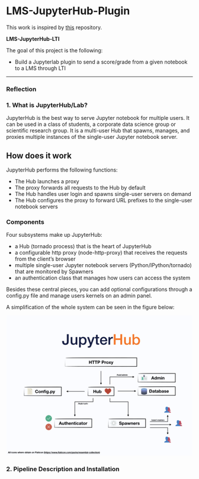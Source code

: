 # **LMS-JupyterHub-Plugin** 

This work is inspired by [this](https://github.com/CSSPLICE/webcatjupyterplugin) repository.


**LMS-JupyterHub-LTI**

The goal of this project is the following:
* Build a Jupyterlab plugin to send a score/grade from a given notebook to a LMS through LTI


---

### Reflection

### 1. What is JupyterHub/Lab?

JupyterHub is the best way to serve Jupyter notebook for multiple users. 
It can be used in a class of students, a corporate data science group or scientific research group. 
It is a multi-user Hub that spawns, manages, and proxies multiple instances of the single-user Jupyter notebook server.

## How does it work

JupyterHub performs the following functions:
    
*  The Hub launches a proxy
*   The proxy forwards all requests to the Hub by default
*   The Hub handles user login and spawns single-user servers on demand
*   The Hub configures the proxy to forward URL prefixes to the single-user notebook servers

### Components

Four subsystems make up JupyterHub:

*  a Hub (tornado process) that is the heart of JupyterHub
*  a configurable http proxy (node-http-proxy) that receives the requests from the client’s browser
*  multiple single-user Jupyter notebook servers (Python/IPython/tornado) that are monitored by Spawners
*  an authentication class that manages how users can access the system

Besides these central pieces, you can add optional configurations through a config.py file and manage users kernels on an admin panel. 

A simplification of the whole system can be seen in the figure below:

![Jupyterhub System](images/jhub.jpeg)


### 2. Pipeline Description and Installation

